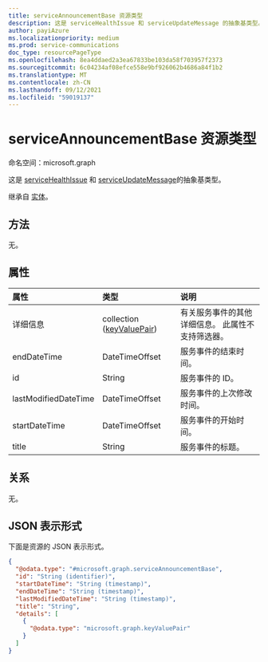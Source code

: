 ```yaml
---
title: serviceAnnouncementBase 资源类型
description: 这是 serviceHealthIssue 和 serviceUpdateMessage 的抽象基类型。
author: payiAzure
ms.localizationpriority: medium
ms.prod: service-communications
doc_type: resourcePageType
ms.openlocfilehash: 8ea4ddaed2a3ea67833be103da58f703957f2373
ms.sourcegitcommit: 6c04234af08efce558e9bf926062b4686a84f1b2
ms.translationtype: MT
ms.contentlocale: zh-CN
ms.lasthandoff: 09/12/2021
ms.locfileid: "59019137"
---
```

# <a name="serviceannouncementbase-resource-type"></a>serviceAnnouncementBase 资源类型

命名空间：microsoft.graph

这是 [serviceHealthIssue](../resources/servicehealthissue.md) 和 [serviceUpdateMessage](../resources/serviceupdatemessage.md)的抽象基类型。

继承自 [实体](../resources/entity.md)。

## <a name="methods"></a>方法
无。

## <a name="properties"></a>属性
|属性|类型|说明|
|:---|:---|:---|
|详细信息|collection ([keyValuePair](../resources/keyvaluepair.md)) |有关服务事件的其他详细信息。 此属性不支持筛选器。|
|endDateTime|DateTimeOffset|服务事件的结束时间。|
|id|String|服务事件的 ID。|
|lastModifiedDateTime|DateTimeOffset|服务事件的上次修改时间。|
|startDateTime|DateTimeOffset|服务事件的开始时间。|
|title|String|服务事件的标题。|

## <a name="relationships"></a>关系
无。

## <a name="json-representation"></a>JSON 表示形式
下面是资源的 JSON 表示形式。
<!-- {
  "blockType": "resource",
  "keyProperty": "id",
  "@odata.type": "microsoft.graph.serviceAnnouncementBase",
  "baseType": "microsoft.graph.entity",
  "openType": false
}
-->
``` json
{
  "@odata.type": "#microsoft.graph.serviceAnnouncementBase",
  "id": "String (identifier)",
  "startDateTime": "String (timestamp)",
  "endDateTime": "String (timestamp)",
  "lastModifiedDateTime": "String (timestamp)",
  "title": "String",
  "details": [
    {
      "@odata.type": "microsoft.graph.keyValuePair"
    }
  ]
}
```
